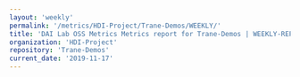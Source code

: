 ```yaml
---
layout: 'weekly'
permalink: '/metrics/HDI-Project/Trane-Demos/WEEKLY/'
title: 'DAI Lab OSS Metrics Metrics report for Trane-Demos | WEEKLY-REPORT-2019-11-17'
organization: 'HDI-Project'
repository: 'Trane-Demos'
current_date: '2019-11-17'
---
```

